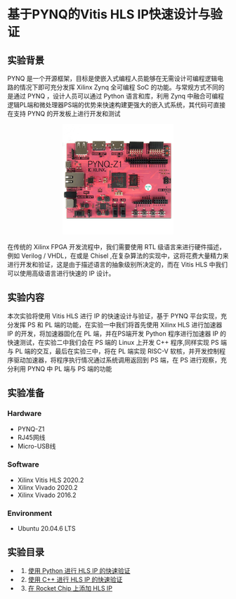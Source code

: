 # 基于PYNQ的Vitis HLS IP快速设计与验证

## 实验背景
PYNQ 是一个开源框架，目标是使嵌入式编程人员能够在无需设计可编程逻辑电路的情况下即可充分发挥 Xilinx Zynq 全可编程 SoC 的功能。与常规方式不同的是通过 PYNQ ，设计人员可以通过 Python 语言和库，利用 Zynq 中融合可编程逻辑PL端和微处理器PS端的优势来快速构建更强大的嵌入式系统，其代码可直接在支持 PYNQ 的开发板上进行开发和测试

<p align="center"><img src="Chapter1_pynq_z1_acc/picture/pynq-z1.jpg" width="50%" height="50%" alt="" title="" style="zoom:50%;"/></p> 


在传统的 Xilinx FPGA 开发流程中，我们需要使用 RTL 级语言来进行硬件描述，例如 Verilog / VHDL，在或是 Chisel ,在复杂算法的实现中，这将花费大量精力来进行开发和验证，这是由于描述语言的抽象级别所决定的，而在 Vitis HLS 中我们可以使用高级语言进行快速的 IP 设计。

## 实验内容  
本次实验将使用 Vitis HLS 进行 IP 的快速设计与验证，基于 PYNQ 平台实现，充分发挥 PS 和 PL 端的功能，在实验一中我们将首先使用 Xilinx HLS 进行加速器 IP 的开发，将加速器固化在 PL 端，并在PS端开发 Python 程序进行加速器 IP 的快速测试，在实验二中我们会在 PS 端的 Linux 上开发 C++ 程序,同样实现 PS 端与 PL 端的交互，最后在实验三中，将在 PL 端实现 RISC-V 软核，并开发控制程序驱动加速器，将程序执行情况通过系统调用返回到 PS 端，在 PS 进行观察，充分利用 PYNQ 中 PL 端与 PS 端的功能   

## 实验准备
### Hardware
- PYNQ-Z1
- RJ45网线
- Micro-USB线

### Software
- Xilinx Vitis HLS 2020.2
- Xilinx Vivado 2020.2
- Xilinx Vivado 2016.2
### Environment
- Ubuntu 20.04.6 LTS


## 实验目录

- 1. [使用 Python 进行 HLS IP 的快速验证](Chapter1_pynq_z1_acc.md)  
 
- 2. [使用 C++ 进行 HLS IP 的快速验证](Chapter2_verification_using_c.md)  

- 3. [在 Rocket Chip 上添加 HLS IP ](Chapter3_hls_with_rocketchip.md)   



